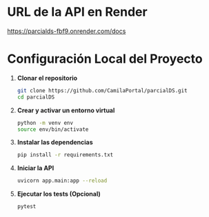 # URL de la API en Render

https://parcialds-fbf9.onrender.com/docs

# Configuración Local del Proyecto

1. **Clonar el repositorio**
    ```bash
    git clone https://github.com/CamilaPortal/parcialDS.git
    cd parcialDS
    ```

2. **Crear y activar un entorno virtual**
    ```bash
    python -m venv env
    source env/bin/activate
    ```

3. **Instalar las dependencias**
    ```bash
    pip install -r requirements.txt
    ```

4. **Iniciar la API**
    ```bash
    uvicorn app.main:app --reload
    ```

5. **Ejecutar los tests (Opcional)**
    ```bash
    pytest
    ```
